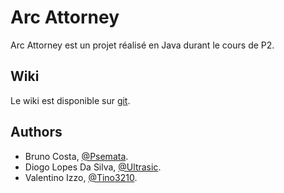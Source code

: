 # Arc Attorney

Arc Attorney est un projet réalisé en Java durant le cours de P2.

Wiki
----

Le wiki est disponible sur [git](https://github.com/Psemata/ArcAttorney/wiki).

Authors
-------

* Bruno Costa, [@Psemata](https://github.com/Psemata).
* Diogo Lopes Da Silva, [@Ultrasic](https://github.com/Ultrasic).
* Valentino Izzo, [@Tino3210](https://github.com/Tino3210).